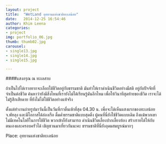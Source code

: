 ```yaml
---
layout: project
title:  "WetLand อุทยานแห่งชาติทะเลน้อย"
date:   2014-12-25 16:54:46
author: Khim Leena
categories:
- project
img: portfolio_06.jpg
thumb: thumb02.jpg
carousel:
- single13.jpg
- single14.jpg
- single15.jpg

---
```

####แสงอรุณ ณ ทะเลสาบ

ถ้าเป็นไปได้เราอยากจะเลือกใช้ชีวิตอยู่กับธรรมชาติ มันทำให้เราดำเนินชีวิตอย่างมีสติ
อยู่กับปัจจัยที่จำเป็นต่อชีวิต ค้นหาว่ายังมีสิ่งไหนที่เรายังไม่ได้เรียนรู้มันอีกไหม
เพื่อให้วินาทีสุดท้ายของชีวิต เราจะได้ไม่รู้สึกเสียดาย ที่ยังไม่ได้ใช้ชีวิตอย่างแท้จริง

ตั้งแต่ทำงานถ่ายรูปมาวันนี้เป็นวันที่เราตื่นเช้าที่สุด 04.30 น. 
เพื่อจะได้เห็นแสงแรกของทะเลน้อย จ.พัทลุง และมีโอกาสได้ล่องเรือ ดื่มด่ำธรรมชาติแบบสุดติ่ง ผู้คนที่นี่ยังใช้ชีวิตแบบเดิม ถึงแม้พวกเขาไม่มีเทคโนโลยีในการใช้ชีวิต พวกเข้าก็ยังสามารถ
ดำเนินชีวิตเลี้ยงปากเลี้ยงท้อง สร้างรายได้ให้กับตนเองและครอบครัวได้ เชิญชวนมาเที่ยวกันนะคะ ธรรมชาติที่นี่ยังอุดมสมบูรณ์มากๆ

Place: อุทยานแห่งชาติทะเลน้อย